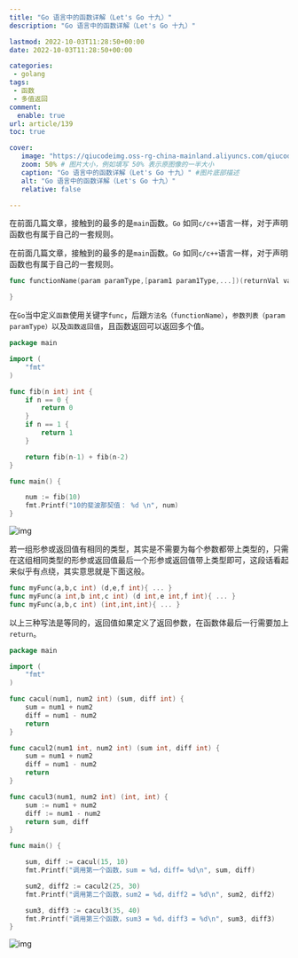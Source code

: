 ```yaml
---
title: "Go 语言中的函数详解（Let's Go 十九）"
description: "Go 语言中的函数详解（Let's Go 十九）"

lastmod: 2022-10-03T11:28:50+00:00
date: 2022-10-03T11:28:50+00:00

categories:
 - golang
tags:
 - 函数
 - 多值返回
comment:
  enable: true
url: article/139
toc: true

cover:
   image: "https://qiucodeimg.oss-rg-china-mainland.aliyuncs.com/qiucode2020/1664796457550.png" #图片路径例如：posts/tech/123/123.png
   zoom: 50% # 图片大小，例如填写 50% 表示原图像的一半大小
   caption: "Go 语言中的函数详解（Let's Go 十九）" #图片底部描述
   alt: "Go 语言中的函数详解（Let's Go 十九）"
   relative: false

---
```


在前面几篇文章，接触到的最多的是```main```函数。```Go``` 如同```c/c++```语言一样，对于声明函数也有属于自己的一套规则。

<!--more-->

在前面几篇文章，接触到的最多的是`main`函数。`Go` 如同`c/c++`语言一样，对于声明函数也有属于自己的一套规则。

```go
func functionName(param paramType,[param1 param1Type,...])(returnVal valType,[rerutnVal1 return1Type,...]) {

}
```



在`Go`当中定义`函数`使用关键字`func`，后跟`方法名（functionName）`，`参数列表（param paramType）`以及`函数返回值`，且函数返回可以返回多个值。

```go
package main

import (
    "fmt"
)

func fib(n int) int {
    if n == 0 {
        return 0
    }
    if n == 1 {
        return 1
    }

    return fib(n-1) + fib(n-2)
}

func main() {

    num := fib(10)
    fmt.Printf("10的斐波那契值： %d \n", num)
}
```



![img](https://qiucodeimg.oss-rg-china-mainland.aliyuncs.com/qiucode2020/1664796457550.png)

若一组形参或返回值有相同的类型，其实是不需要为每个参数都带上类型的，只需在这组相同类型的形参或返回值最后一个形参或返回值带上类型即可，这段话看起来似乎有点绕，其实意思就是下面这般。

```go
func myFunc(a,b,c int) (d,e,f int){ ... }
func myFunc(a int,b int,c int) (d int,e int,f int){ ... }
func myFunc(a,b,c int) (int,int,int){ ... }
```



以上三种写法是等同的，返回值如果定义了返回参数，在函数体最后一行需要加上`return`。

```go
package main

import (
    "fmt"
)

func cacul(num1, num2 int) (sum, diff int) {
    sum = num1 + num2
    diff = num1 - num2
    return
}

func cacul2(num1 int, num2 int) (sum int, diff int) {
    sum = num1 + num2
    diff = num1 - num2
    return
}

func cacul3(num1, num2 int) (int, int) {
    sum := num1 + num2
    diff := num1 - num2
    return sum, diff
}

func main() {

    sum, diff := cacul(15, 10)
    fmt.Printf("调用第一个函数，sum = %d，diff= %d\n", sum, diff)

    sum2, diff2 := cacul2(25, 30)
    fmt.Printf("调用第二个函数，sum2 = %d，diff2 = %d\n", sum2, diff2)

    sum3, diff3 := cacul3(35, 40)
    fmt.Printf("调用第三个函数，sum3 = %d，diff3 = %d\n", sum3, diff3)
}
```



![img](https://qiucodeimg.oss-rg-china-mainland.aliyuncs.com/qiucode2020/1664796492920.png)